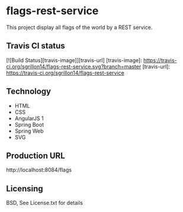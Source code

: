 # flags-rest-service

This project display all flags of the world by a REST service.


Travis CI status
----------

[![Build Status][travis-image]][travis-url]
[travis-image]: https://travis-ci.org/sgrillon14/flags-rest-service.svg?branch=master
[travis-url]: https://travis-ci.org/sgrillon14/flags-rest-service


Technology
----------

* HTML
* CSS
* AngularJS 1
* Spring Boot
* Spring Web
* SVG

Production URL
----------

http://localhost:8084/flags


Licensing
---------

BSD, See License.txt for details
